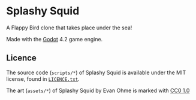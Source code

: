 # Splashy Squid

A Flappy Bird clone that takes place under the sea!

Made with the [Godot](https://godotengine.org) 4.2 game engine. 

## Licence

The source code (`scripts/*`) of Splashy Squid is available under the MIT license, found in [`LICENCE.txt`](https://github.com/brubster/splashy-squid/blob/main/LICENSE.txt).

 <p xmlns:cc="http://creativecommons.org/ns#" xmlns:dct="http://purl.org/dc/terms/">The art (<code>assets/*</code>) of Splashy Squid by Evan Ohme is marked with <a href="http://creativecommons.org/publicdomain/zero/1.0?ref=chooser-v1" target="_blank" rel="license noopener noreferrer" style="display:inline-block;">CC0 1.0</a></p> 
